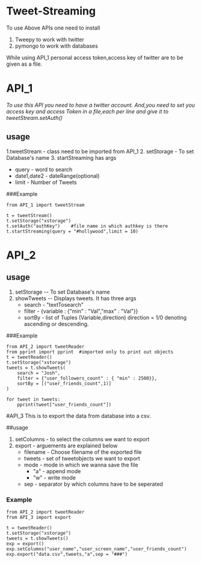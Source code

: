 # Tweet-Streaming

To use Above APIs one need to install
1. Tweepy to work with twitter
2. pymongo to work with databases

While using API_1 personal access token,access key of twitter are to be given as a file.

# API_1

_To use this API you need to have a twitter account.
And,you need to set you access key and access Token in a file,each per line and give it to tweetStream.setAuth()_
## usage
1.tweetStream - class need to be imported from API_1
2. setStorage - To set Database's name
3. startStreaming has args
   * query - word to search
   * date1,date2 - dateRange(optional)
   * limit - Number of Tweets

###Example

```
from API_1 import tweetStream

t = tweetStream()
t.setStorage("xstorage")
t.setAuth("authKey")    #file name in which authkey is there
t.startStreaming(query = "#hollywood",limit = 10)
```


# API_2

## usage
1. setStorage -- To set Database's name
2. showTweets -- Displays tweets. It has three args
    * search - "textTosearch"
    * filter - {variable : {"min" : "Val","max" : "Val"}}
    * sortBy - list of Tuples (Variable,direction)  direction = 1/0 denoting ascending or descending.

###Example

```
from API_2 import tweetReader
from pprint import pprint  #imported only to print out objects
t = tweetReader()
t.setStorage("xstorage")
tweets = t.showTweets(
    search = "Josh",
    filter = {"user_followers_count" : { "min" : 2500}},
    sortBy = [("user_friends_count",1)]
)

for tweet in tweets:
    pprint(tweet["user_friends_count"])
```
#API_3
This is to export the data from database into a csv.

##usage

1. setColumns - to select the columns we want to export
2. export - arguements are explained below
    *   filename - Choose filename of the exported file
    *   tweets - set of tweetobjects we want to export
    *   mode - mode in which we wanna save the file
        *   "a" - append mode
        *   "w" - write mode
    *   sep - separator by which columns have to be seperated

### Example

```
from API_2 import tweetReader
from API_3 import export

t = tweetReader()
t.setStorage("xstorage")
tweets = t.showTweets()
exp = export()
exp.setColumns("user_name","user_screen_name","user_friends_count")
exp.export("data.csv",tweets,"a",sep = "###")
```